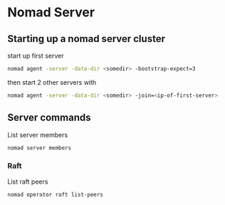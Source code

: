 # Nomad Server

## Starting up a nomad server cluster

start up first server

```bash
nomad agent -server -data-dir <somedir> -bootstrap-expect=3
```

then start 2 other servers with

```bash
nomad agent -server -data-dir <somedir> -join=<ip-of-first-server>
```

## Server commands

List server members

```bash
nomad server members
```

### Raft

List raft peers

```bash
nomad operator raft list-peers
```
